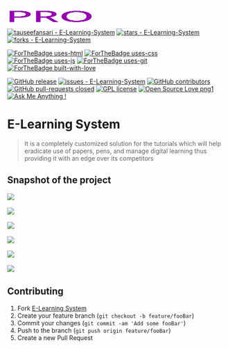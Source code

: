 <img src="https://raw.githubusercontent.com/acervenky/animated-github-badges/master/assets/pro.gif" width="200px" height="50px"> <br>
[![tauseefansari - E-Learning-System](https://img.shields.io/static/v1?label=tauseefansari&message=E-Learning-System&color=blue&logo=github)](https://github.com/tauseefansari/E-Learning-System)
[![stars - E-Learning-System](https://img.shields.io/github/stars/tauseefansari/E-Learning-System?style=social)](https://github.com/tauseefansari/E-Learning-System)
[![forks - E-Learning-System](https://img.shields.io/github/forks/tauseefansari/E-Learning-System?style=social)](https://github.com/tauseefansari/E-Learning-System)

[![ForTheBadge uses-html](http://ForTheBadge.com/images/badges/uses-html.svg)](http://ForTheBadge.com)
[![ForTheBadge uses-css](http://ForTheBadge.com/images/badges/uses-css.svg)](http://ForTheBadge.com)
[![ForTheBadge uses-js](http://ForTheBadge.com/images/badges/uses-js.svg)](http://ForTheBadge.com)
[![ForTheBadge uses-git](http://ForTheBadge.com/images/badges/uses-git.svg)](https://GitHub.com/)
[![ForTheBadge built-with-love](http://ForTheBadge.com/images/badges/built-with-love.svg)](https://GitHub.com/Naereen/)

[![GitHub release](https://img.shields.io/github/release/tauseefansari/E-Learning-System?include_prereleases=&sort=semver)](https://github.com/tauseefansari/E-Learning-System/releases/)
[![issues - E-Learning-System](https://img.shields.io/github/issues/tauseefansari/E-Learning-System)](https://github.com/tauseefansari/E-Learning-System/issues)
[![GitHub contributors](https://img.shields.io/github/contributors/Naereen/StrapDown.js.svg)](https://github.com/tauseefansari/E-Learning-System/graphs/contributors/)
[![GitHub pull-requests closed](https://img.shields.io/github/issues-pr-closed/Naereen/StrapDown.js.svg)](https://github.com/tauseefansari/E-Learning-System/pulls/)
[![GPL license](https://img.shields.io/badge/License-GPL-blue.svg)](https://github.com/tauseefansari/E-Learning-System/blob/master/LICENSE)
[![Open Source Love png1](https://badges.frapsoft.com/os/v1/open-source.png?v=103)](https://github.com/ellerbrock/open-source-badges/)
[![Ask Me Anything !](https://img.shields.io/badge/Ask%20me-anything-1abc9c.svg)](https://GitHub.com/tauseefansari/)

# E-Learning System
> It is a completely customized solution for the tutorials which will help eradicate use of papers, pens, and manage digital learning thus providing it with an edge over its competitors

## Snapshot of the project

![](output/ss1.PNG)

![](output/ss2.PNG)

![](output/ss3.PNG)

![](output/ss4.PNG)

![](output/ss5.PNG)

![](output/ss6.PNG)

## Contributing

1. Fork [E-Learning System](https://github.com/tauseefansari/E-Learning-System)
2. Create your feature branch (`git checkout -b feature/fooBar`)
3. Commit your changes (`git commit -am 'Add some fooBar'`)
4. Push to the branch (`git push origin feature/fooBar`)
5. Create a new Pull Request
